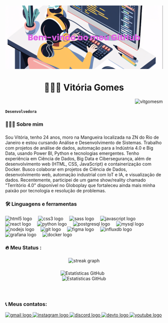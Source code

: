 <div align="center">

  ![Banner](https://github.com/vitgomesm/vitgomesm/raw/main/banner.png)

  </div>


  ###
  
  <h1 align="center">👩🏻‍💻 Vitória Gomes </h1>
<p align="right"> <img src="https://komarev.com/ghpvc/?username=vitgomesm&label=Profile%20views&color=0e75b6&style=flat" alt="vitgomesm" /> </p>

  **`Desenvolvedora`**
  <h3 align="left">👩🏻‍💻  Sobre mim</h3>
  
  ###
  
  <p align="left">Sou Vitória, tenho 24 anos, moro na Mangueira localizada na ZN do Rio de Janeiro e estou cursando Análise e Desenvolvimento de Sistemas. Trabalho com projetos de análise de dados, automação para a Indústria 4.0 e Big Data, usando Power BI, Python e tecnologias emergentes. Tenho experiência em Ciência de Dados, Big Data e Cibersegurança, além de desenvolvimento web (HTML, CSS, JavaScript) e containerização com Docker.
Busco colaborar em projetos de Ciência de Dados, desenvolvimento web, automação industrial com IoT e IA, e visualização de dados. Recentemente, participei de um game show/reality chamado "Território 4.0" disponível no Globoplay que fortaleceu ainda mais minha paixão por tecnologia e resolução de problemas.</p>
  
  ###
  
  <h3 align="left">🛠 Linguagens e ferramentas</h3>
  
  ###
  
  <div align="left">
    <img src="https://cdn.jsdelivr.net/gh/devicons/devicon/icons/html5/html5-original.svg" height="40" alt="html5 logo"  />
    <img width="12" />
    <img src="https://cdn.jsdelivr.net/gh/devicons/devicon/icons/css3/css3-original.svg" height="40" alt="css3 logo"  />
    <img width="12" />
    <img src="https://cdn.jsdelivr.net/gh/devicons/devicon/icons/sass/sass-original.svg" height="40" alt="sass logo"  />
    <img width="12" />
    <img src="https://cdn.jsdelivr.net/gh/devicons/devicon/icons/javascript/javascript-original.svg" height="40" alt="javascript logo"  />
    <img width="12" />
    <img src="https://cdn.jsdelivr.net/gh/devicons/devicon/icons/react/react-original.svg" height="40" alt="react logo"  />
    <img width="12" />
    <img src="https://cdn.jsdelivr.net/gh/devicons/devicon/icons/python/python-original.svg" height="40" alt="python logo"  />
    <img width="12" />
    <img src="https://cdn.jsdelivr.net/gh/devicons/devicon/icons/postgresql/postgresql-original.svg" height="40" alt="postgresql logo"  />
    <img width="12" />
    <img src="https://cdn.jsdelivr.net/gh/devicons/devicon/icons/mysql/mysql-original.svg" height="40" alt="mysql logo"  />
    <img width="12" />
    <img src="https://cdn.jsdelivr.net/gh/devicons/devicon/icons/nodejs/nodejs-original.svg" height="40" alt="nodejs logo"  />
    <img width="12" />
    <img src="https://cdn.jsdelivr.net/gh/devicons/devicon/icons/git/git-original.svg" height="40" alt="git logo"  />
    <img width="12" />
    <img src="https://cdn.jsdelivr.net/gh/devicons/devicon/icons/figma/figma-original.svg" height="40" alt="figma logo"  />
    <img width="12" />
    <img src="https://cdn.jsdelivr.net/gh/devicons/devicon/icons/influxdb/influxdb-original.svg" height="40" alt="influxdb logo"  />
    <img width="12" />
    <img src="https://cdn.jsdelivr.net/gh/devicons/devicon/icons/grafana/grafana-original.svg" height="40" alt="grafana logo"  />
    <img width="12" />
    <img src="https://cdn.jsdelivr.net/gh/devicons/devicon/icons/docker/docker-plain-wordmark.svg" height="40" alt="docker logo"  />
  </div>
  
  ###
  
  <h3 align="left">🔥   Meu Status :</h3>
  
  ###

  <div align="center">
    <img src="https://github-readme-streak-stats.herokuapp.com?user=vitgomesm&theme=radical&locale=pt_BR&date_format=j%20M%5B%20Y%5D" height="220" alt="streak graph"  />
  </div>

###
  <div align="center">
    <img 
      alt="Estatísticas GitHub" 
      height="200" 
      style="padding-right: 10px;" 
      src="https://github-readme-stats.vercel.app/api?username=vitgomesm&show_icons=true&theme=radical&include_all_commits=true&locale=pt-br" 
    />
  </div>
    
 <div align="center">
    <img 
      alt="Estatísticas GitHub" 
      height="200" 
      src="https://github-readme-stats.vercel.app/api/top-langs/?username=vitgomesm&theme=radical&layout=compact&custom_title=Tecnologias&langs_count=9" 
    />
    </div>

  ###
<br clear="both" />

<h3 align="left">📞 Meus contatos:</h3>


<div align="left">
  <a href="mailto:vit.gomes3004@gmail.com" target="_blank">
      <img src="https://img.shields.io/badge/Gmail-D14836?style=for-the-badge&logo=gmail&logoColor=white" alt="gmail logo" />
  </a>
  <a href="https://www.instagram.com/vittech4.0" target="_blank">
      <img src="https://img.shields.io/badge/Instagram-E4405F?style=for-the-badge&logo=instagram&logoColor=white" alt="instagram logo" />
  </a>
  <a href="https://discord.com/users/1296911700800311411" target="_blank">
      <img src="https://img.shields.io/badge/Discord-7289DA?style=for-the-badge&logo=discord&logoColor=white" alt="discord logo" />
  </a>
  <a href="https://dev.to/vitgomesm" target="_blank">
      <img src="https://img.shields.io/badge/dev.to-0A0A0A?style=for-the-badge&logo=devdotto&logoColor=white" alt="devto logo" />
  </a>
  <a href="https://www.youtube.com/@vitoriagomes6596" target="_blank">
      <img src="https://img.shields.io/badge/YouTube-FF0000?style=for-the-badge&logo=youtube&logoColor=white" alt="youtube logo" />
  </a>
</div>

